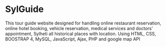 # SylGuide
This tour guide website designed for handling online restaurant reservation, online hotel booking, vehicle reservation, medical services and doctors’ appointment, Sylheti all historical places with location. Using HTML, CSS, BOOSTRAP 4, MySQL, JavaScript, Ajax, PHP and google map API
